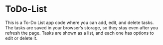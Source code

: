 # ToDo-List
This is a To-Do List app code where you can add, edit, and delete tasks. The tasks are saved in your browser’s storage, so they stay even after you refresh the page. Tasks are shown as a list, and each one has options to edit or delete it.
